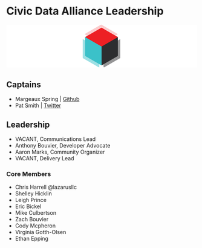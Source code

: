 # Civic Data Alliance Leadership

![Civic Data Alliance Logo Header](https://raw.githubusercontent.com/civicdata/branding/markdown-header-test/assets/Logo/Rendered_Cube_Full_888x200_Header.png)

## Captains 
- Margeaux Spring | [Github](https://github.com/cheapwebmonkey)
- Pat Smith | [Twitter](https://twitter.com/@cityresearch)

## Leadership
- VACANT, Communications Lead
- Anthony Bouvier, Developer Advocate
- Aaron Marks, Community Organizer
- VACANT, Delivery Lead

### Core Members
- Chris Harrell @lazarusllc  
- Shelley Hicklin  
- Leigh Prince   
- Eric Bickel  
- Mike Culbertson  
- Zach Bouvier
- Cody Mcpheron
- Virginia Gotth-Olsen
- Ethan Epping
